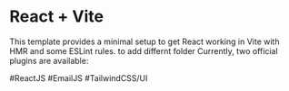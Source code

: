 # React + Vite

This template provides a minimal setup to get React working in Vite with HMR and some ESLint rules.
to add differnt folder
Currently, two official plugins are available:

#ReactJS
#EmailJS
#TailwindCSS/UI
